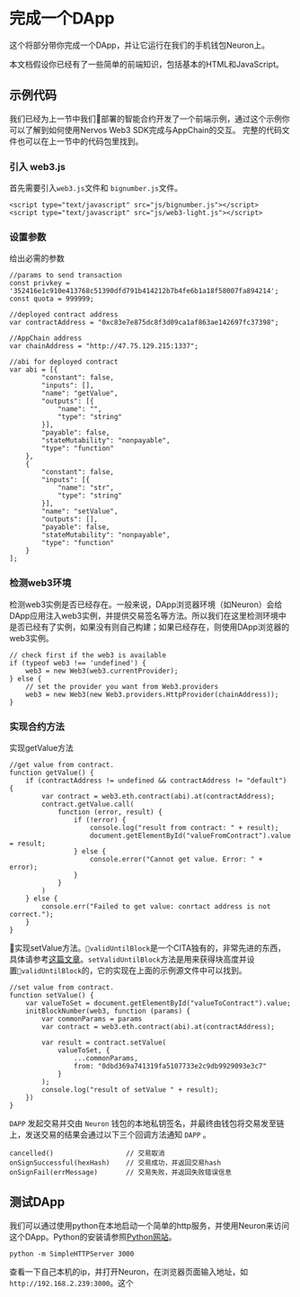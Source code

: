 # 完成一个DApp

这个将部分带你完成一个DApp，并让它运行在我们的手机钱包Neuron上。

本文档假设你已经有了一些简单的前端知识，包括基本的HTML和JavaScript。

## 示例代码

我们已经为上一节中我们部署的智能合约开发了一个前端示例，通过这个示例你可以了解到如何使用Nervos Web3 SDK完成与AppChain的交互。
完整的代码文件也可以在上一节中的代码包里找到。

### 引入 web3.js

首先需要引入`web3.js`文件和 `bignumber.js`文件。
```
<script type="text/javascript" src="js/bignumber.js"></script>
<script type="text/javascript" src="js/web3-light.js"></script>
```

### 设置参数

给出必需的参数
```
//params to send transaction
const privkey = '352416e1c910e413768c51390dfd791b414212b7b4fe6b1a18f58007fa894214';
const quota = 999999;

//deployed contract address
var contractAddress = "0xc83e7e875dc8f3d09ca1af863ae142697fc37398";

//AppChain address
var chainAddress = "http://47.75.129.215:1337";

//abi for deployed contract
var abi = [{
        "constant": false,
        "inputs": [],
        "name": "getValue",
        "outputs": [{
            "name": "",
            "type": "string"
        }],
        "payable": false,
        "stateMutability": "nonpayable",
        "type": "function"
    },
    {
        "constant": false,
        "inputs": [{
            "name": "str",
            "type": "string"
        }],
        "name": "setValue",
        "outputs": [],
        "payable": false,
        "stateMutability": "nonpayable",
        "type": "function"
    }
];
```

### 检测web3环境

检测web3实例是否已经存在。一般来说，DApp浏览器环境（如Neuron）会给DApp应用注入web3实例，并提供交易签名等方法。所以我们在这里检测环境中是否已经有了实例，如果没有则自己构建；如果已经存在，则使用DApp浏览器的web3实例。
```
// check first if the web3 is available
if (typeof web3 !== 'undefined') {
    web3 = new Web3(web3.currentProvider);
} else {
    // set the provider you want from Web3.providers
    web3 = new Web3(new Web3.providers.HttpProvider(chainAddress));
}
```

### 实现合约方法
实现getValue方法
```
//get value from contract.
function getValue() {
    if (contractAddress != undefined && contractAddress != "default") {
        var contract = web3.eth.contract(abi).at(contractAddress);
        contract.getValue.call(
            function (error, result) {
                if (!error) {
                    console.log("result from contract: " + result);
                    document.getElementById("valueFromContract").value = result;
                } else {
                    console.error("Cannot get value. Error: " + error);
                }
            }
        )
    } else {
        console.err("Failed to get value: conrtact address is not correct.");
    }
}
```

实现setValue方法。`validUntilBlock`是一个CITA独有的，非常先进的东西，具体请参考[这篇文章]()。`setValidUntilBlock`方法是用来获得块高度并设置`validUntilBlock`的，它的实现在上面的示例源文件中可以找到。  
```
//set value from contract.
function setValue() {
    var valueToSet = document.getElementById("valueToContract").value;
    initBlockNumber(web3, function (params) {
        var commonParams = params
        var contract = web3.eth.contract(abi).at(contractAddress);

        var result = contract.setValue(
            valueToSet, {
                ...commonParams,
                from: "0dbd369a741319fa5107733e2c9db9929093e3c7"
            }
        );
        console.log("result of setValue " + result);
    })
}
```

`DAPP` 发起交易并交由 `Neuron` 钱包的本地私钥签名，并最终由钱包将交易发至链上，发送交易的结果会通过以下三个回调方法通知 `DAPP` 。

```
cancelled()                  // 交易取消
onSignSuccessful(hexHash)    // 交易成功，并返回交易hash
onSignFail(errMessage)       // 交易失败，并返回失败错误信息
```


## 测试DApp
我们可以通过使用python在本地启动一个简单的http服务，并使用Neuron来访问这个DApp。Python的安装请参照[Python网站](https://www.python.org/downloads/)。

```
python -m SimpleHTTPServer 3000
```

查看一下自己本机的ip，并打开Neuron，在浏览器页面输入地址，如`http://192.168.2.239:3000`。这个


